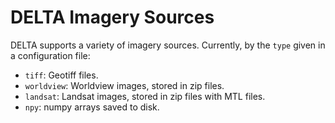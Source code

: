 DELTA Imagery Sources
=====================

DELTA supports a variety of imagery sources. Currently, by the `type` given in
a configuration file:

 * `tiff`: Geotiff files.
 * `worldview`: Worldview images, stored in zip files.
 * `landsat`: Landsat images, stored in zip files with MTL files.
 * `npy`: numpy arrays saved to disk.
